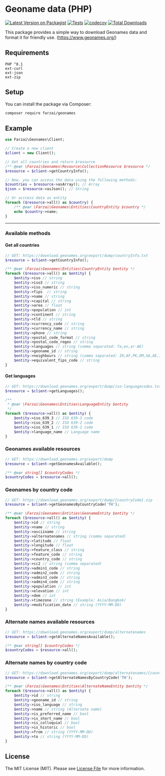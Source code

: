 # Geoname data (PHP)

[![Latest Version on Packagist](https://img.shields.io/packagist/v/farzai/geonames.svg?style=flat-square)](https://packagist.org/packages/farzai/geonames-php)
[![Tests](https://img.shields.io/github/actions/workflow/status/farzai/geonames-php/run-tests.yml?branch=main&label=tests&style=flat-square)](https://github.com/farzai/geonames-php/actions/workflows/run-tests.yml)
[![codecov](https://codecov.io/gh/farzai/geonames-php/branch/main/graph/badge.svg)](https://codecov.io/gh/farzai/geonames-php)
[![Total Downloads](https://img.shields.io/packagist/dt/farzai/geonames.svg?style=flat-square)](https://packagist.org/packages/farzai/geonames)

This package provides a simple way to download Geonames data and format it for friendly use.
(https://www.geonames.org/)

## Requirements
```
PHP ^8.1
ext-curl
ext-json
ext-zip
```

## Setup
You can install the package via Composer:
```bash
composer require farzai/geonames
```

## Example
```php
use Farzai\Geonames\Client;

// Create a new client
$client = new Client();

// Get all countries and return $resource
/** @var \Farzai\Geonames\Resource\CollectionResource $resource */
$resource = $client->getCountryInfo();

// Now, you can access the data using the following methods:
$countries = $resource->asArray(); // Array
$json = $resource->asJson(); // String

// Or acccess data as entity
foreach ($resource->all() as $country) {
    /** @var \Farzai\Geonames\Entities\CountryEntity $country */
    echo $country->name;
}
```


---

### Available methods


#### Get all countries
```php
// GET: https://download.geonames.org/export/dump/countryInfo.txt
$resource = $client->getCountryInfo();

/** @var \Farzai\Geonames\Entities\CountryEntity $entity */
foreach ($resource->all() as $entity) {
    $entity->iso // string
    $entity->iso3 // string
    $entity->iso_numeric // string
    $entity->fips  // string
    $entity->name // string
    $entity->capital // string
    $entity->area // float
    $entity->population // int
    $entity->continent // string
    $entity->tld // string
    $entity->currency_code // string
    $entity->currency_name // string
    $entity->phone // string
    $entity->postal_code_format // string
    $entity->postal_code_regex // string
    $entity->languages // string (comma separated: fa,en,ar-AE)
    $entity->geoname_id // string
    $entity->neighbours // string (comma separated: IR,AF,PK,OM,SA,AE,IQ)
    $entity->equivalent_fips_code // string
}
```


#### Get languages
```php
// GET: https://download.geonames.org/export/dump/iso-languagecodes.txt
$resource = $client->getLanguages();

/**
 * @var \Farzai\Geonames\Entities\LanguageEntity $entity
 */
foreach ($resource->all() as $entity) {
    $entity->iso_639_3 // ISO 639-3 code
    $entity->iso_639_2 // ISO 639-2 code
    $entity->iso_639_1 // ISO 639-1 code
    $entity->language_name // Language name
}
```


### Geonames available resources
```php
// GET: https://download.geonames.org/export/dump
$resource = $client->getGeonamesAvailable();

/** @var string[] $countryCodes */
$countryCodes = $resource->all();
```

### Geonames by country code
```php
// GET: https://download.geonames.org/export/dump/{countryCode}.zip
$resource = $client->getGeonamesByCountryCode('TH');

/** @var \Farzai\Geonames\Entities\GeonameEntity $entity */
foreach ($resource->all() as $entity) {
    $entity->id // string
    $entity->name // string
    $entity->asciiname // string
    $entity->alternatenames // string (comma separated)
    $entity->latitude // float
    $entity->longitude // float
    $entity->feature_class // string
    $entity->feature_code // string
    $entity->country_code // string
    $entity->cc2 // string (comma separated)
    $entity->admin1_code // string
    $entity->admin2_code // string
    $entity->admin3_code // string
    $entity->admin4_code // string
    $entity->population // int
    $entity->elevation // int
    $entity->dem // int
    $entity->timezone // string (Example: Asia/Bangkok)
    $entity->modification_date // string (YYYY-MM-DD)
}
```


### Alternate names available resources
```php
// GET: https://download.geonames.org/export/dump/alternatenames
$resource = $client->getAlternateNamesAvailable();

/** @var string[] $countryCodes */
$countryCodes = $resource->all();
```

### Alternate names by country code
```php
// GET: https://download.geonames.org/export/dump/alternatenames/{countryCode}.zip
$resource = $client->getAlternateNamesByCountryCode('TH');

/** @var \Farzai\Geonames\Entities\AlternateNameEntity $entity */
foreach ($resource->all() as $entity) {
    $entity->id // string
    $entity->geoname_id // string
    $entity->iso_language // string
    $entity->name // string (Alternate name)
    $entity->is_preferred_name // bool
    $entity->is_short_name // bool
    $entity->is_colloquial // bool
    $entity->is_historic // bool
    $entity->from // string (YYYY-MM-DD)
    $entity->to // string (YYYY-MM-DD)
}
```



## License
The MIT License (MIT). Please see [License File](LICENSE.md) for more information.